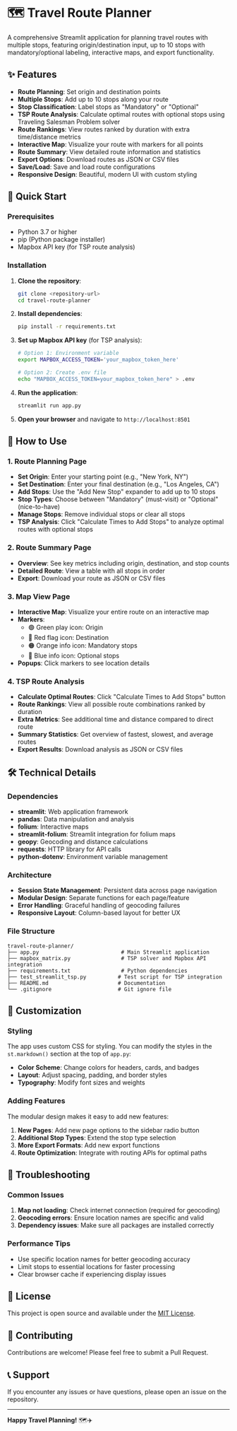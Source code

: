 # 🗺️ Travel Route Planner

A comprehensive Streamlit application for planning travel routes with multiple stops, featuring origin/destination input, up to 10 stops with mandatory/optional labeling, interactive maps, and export functionality.

## ✨ Features

- **Route Planning**: Set origin and destination points
- **Multiple Stops**: Add up to 10 stops along your route
- **Stop Classification**: Label stops as "Mandatory" or "Optional"
- **TSP Route Analysis**: Calculate optimal routes with optional stops using Traveling Salesman Problem solver
- **Route Rankings**: View routes ranked by duration with extra time/distance metrics
- **Interactive Map**: Visualize your route with markers for all points
- **Route Summary**: View detailed route information and statistics
- **Export Options**: Download routes as JSON or CSV files
- **Save/Load**: Save and load route configurations
- **Responsive Design**: Beautiful, modern UI with custom styling

## 🚀 Quick Start

### Prerequisites

- Python 3.7 or higher
- pip (Python package installer)
- Mapbox API key (for TSP route analysis)

### Installation

1. **Clone the repository**:
   ```bash
   git clone <repository-url>
   cd travel-route-planner
   ```

2. **Install dependencies**:
   ```bash
   pip install -r requirements.txt
   ```

3. **Set up Mapbox API key** (for TSP analysis):
   ```bash
   # Option 1: Environment variable
   export MAPBOX_ACCESS_TOKEN='your_mapbox_token_here'
   
   # Option 2: Create .env file
   echo "MAPBOX_ACCESS_TOKEN=your_mapbox_token_here" > .env
   ```

4. **Run the application**:
   ```bash
   streamlit run app.py
   ```

5. **Open your browser** and navigate to `http://localhost:8501`

## 📖 How to Use

### 1. Route Planning Page

- **Set Origin**: Enter your starting point (e.g., "New York, NY")
- **Set Destination**: Enter your final destination (e.g., "Los Angeles, CA")
- **Add Stops**: Use the "Add New Stop" expander to add up to 10 stops
- **Stop Types**: Choose between "Mandatory" (must-visit) or "Optional" (nice-to-have)
- **Manage Stops**: Remove individual stops or clear all stops
- **TSP Analysis**: Click "Calculate Times to Add Stops" to analyze optimal routes with optional stops

### 2. Route Summary Page

- **Overview**: See key metrics including origin, destination, and stop counts
- **Detailed Route**: View a table with all stops in order
- **Export**: Download your route as JSON or CSV files

### 3. Map View Page

- **Interactive Map**: Visualize your entire route on an interactive map
- **Markers**: 
  - 🟢 Green play icon: Origin
  - 🔴 Red flag icon: Destination
  - 🟠 Orange info icon: Mandatory stops
  - 🔵 Blue info icon: Optional stops
- **Popups**: Click markers to see location details

### 4. TSP Route Analysis

- **Calculate Optimal Routes**: Click "Calculate Times to Add Stops" button
- **Route Rankings**: View all possible route combinations ranked by duration
- **Extra Metrics**: See additional time and distance compared to direct route
- **Summary Statistics**: Get overview of fastest, slowest, and average routes
- **Export Results**: Download analysis as JSON or CSV files

## 🛠️ Technical Details

### Dependencies

- **streamlit**: Web application framework
- **pandas**: Data manipulation and analysis
- **folium**: Interactive maps
- **streamlit-folium**: Streamlit integration for folium maps
- **geopy**: Geocoding and distance calculations
- **requests**: HTTP library for API calls
- **python-dotenv**: Environment variable management

### Architecture

- **Session State Management**: Persistent data across page navigation
- **Modular Design**: Separate functions for each page/feature
- **Error Handling**: Graceful handling of geocoding failures
- **Responsive Layout**: Column-based layout for better UX

### File Structure

```
travel-route-planner/
├── app.py                          # Main Streamlit application
├── mapbox_matrix.py                # TSP solver and Mapbox API integration
├── requirements.txt                # Python dependencies
├── test_streamlit_tsp.py          # Test script for TSP integration
├── README.md                      # Documentation
└── .gitignore                     # Git ignore file
```

## 🎨 Customization

### Styling

The app uses custom CSS for styling. You can modify the styles in the `st.markdown()` section at the top of `app.py`:

- **Color Scheme**: Change colors for headers, cards, and badges
- **Layout**: Adjust spacing, padding, and border styles
- **Typography**: Modify font sizes and weights

### Adding Features

The modular design makes it easy to add new features:

1. **New Pages**: Add new page options to the sidebar radio button
2. **Additional Stop Types**: Extend the stop type selection
3. **More Export Formats**: Add new export functions
4. **Route Optimization**: Integrate with routing APIs for optimal paths

## 🔧 Troubleshooting

### Common Issues

1. **Map not loading**: Check internet connection (required for geocoding)
2. **Geocoding errors**: Ensure location names are specific and valid
3. **Dependency issues**: Make sure all packages are installed correctly

### Performance Tips

- Use specific location names for better geocoding accuracy
- Limit stops to essential locations for faster processing
- Clear browser cache if experiencing display issues

## 📝 License

This project is open source and available under the [MIT License](LICENSE).

## 🤝 Contributing

Contributions are welcome! Please feel free to submit a Pull Request.

## 📞 Support

If you encounter any issues or have questions, please open an issue on the repository.

---

**Happy Travel Planning!** 🗺️✈️